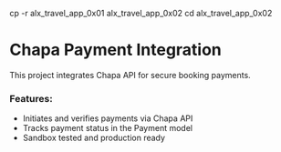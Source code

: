cp -r alx_travel_app_0x01 alx_travel_app_0x02
cd alx_travel_app_0x02
# Chapa Payment Integration

This project integrates Chapa API for secure booking payments.

### Features:
- Initiates and verifies payments via Chapa API
- Tracks payment status in the Payment model
- Sandbox tested and production ready
